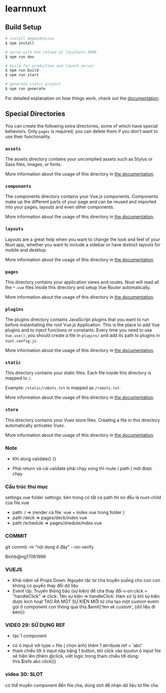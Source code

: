 # learnnuxt

## Build Setup

```bash
# install dependencies
$ npm install

# serve with hot reload at localhost:3000
$ npm run dev

# build for production and launch server
$ npm run build
$ npm run start

# generate static project
$ npm run generate
```

For detailed explanation on how things work, check out the [documentation](https://nuxtjs.org).

## Special Directories

You can create the following extra directories, some of which have special behaviors. Only `pages` is required; you can delete them if you don't want to use their functionality.

### `assets`

The assets directory contains your uncompiled assets such as Stylus or Sass files, images, or fonts.

More information about the usage of this directory in [the documentation](https://nuxtjs.org/docs/2.x/directory-structure/assets).

### `components`

The components directory contains your Vue.js components. Components make up the different parts of your page and can be reused and imported into your pages, layouts and even other components.

More information about the usage of this directory in [the documentation](https://nuxtjs.org/docs/2.x/directory-structure/components).

### `layouts`

Layouts are a great help when you want to change the look and feel of your Nuxt app, whether you want to include a sidebar or have distinct layouts for mobile and desktop.

More information about the usage of this directory in [the documentation](https://nuxtjs.org/docs/2.x/directory-structure/layouts).

### `pages`

This directory contains your application views and routes. Nuxt will read all the `*.vue` files inside this directory and setup Vue Router automatically.

More information about the usage of this directory in [the documentation](https://nuxtjs.org/docs/2.x/get-started/routing).

### `plugins`

The plugins directory contains JavaScript plugins that you want to run before instantiating the root Vue.js Application. This is the place to add Vue plugins and to inject functions or constants. Every time you need to use `Vue.use()`, you should create a file in `plugins/` and add its path to plugins in `nuxt.config.js`.

More information about the usage of this directory in [the documentation](https://nuxtjs.org/docs/2.x/directory-structure/plugins).

### `static`

This directory contains your static files. Each file inside this directory is mapped to `/`.

Example: `/static/robots.txt` is mapped as `/robots.txt`.

More information about the usage of this directory in [the documentation](https://nuxtjs.org/docs/2.x/directory-structure/static).

### `store`

This directory contains your Vuex store files. Creating a file in this directory automatically activates Vuex.

More information about the usage of this directory in [the documentation](https://nuxtjs.org/docs/2.x/directory-structure/store).


### Note
- Khi dùng validate() {}
+ Phải return và cái validate phải chạy xong thì route ( path ) mới được chạy

### Cấu trúc thư mục
settings.vue
folder settings: bên trong có tất cả path thì nó đều là nuxt-child của file.vue
 + path: / => (render cả file .vue + index.vue trong folder )
 + path /deck => pages/deck/index.vue
 + path /schedule => pages/shedule/index.vue

 ### COMMIT 
 git commit -m "nội dung ở đây"  --no-verify

 Binhb@ng17061996

 ### VUEJS
 - Khái niệm về Props Down: Nguyên tắc từ cha truyền xuống cho con con không có quyền thay đổi dữ liệu
 - Event Up: Truyền thông báo (sự kiện) để cha thay đổi
 v-on:click = "handleClick"
 => click: Tên sự kiện
 => handleClick: Hàm xử lý khi sự kiện được kích hoạt
 TẠO RA MỘT SỰ KIỆN MỚI 
 từ cha tạo một custom evetn gọi ở component con thông qua
 this.$emit('ten sk custom', {dữ liệu đi kèm})


### VIDE0 29: SỬ DỤNG REF
- tạo 1 component
+ có ô input với type = file ( chọn ảnh) thêm 1 atrribute ref = 'abc'
+ tham chiếu tới ô input này bằng 1 button, khi click vào buuton ô input file sẽ hiện lên (thêm @click, viết logic trong tham chiếu tới dùng: this.$refs.abc.click())

### video 30: SLOT
có thể truyền component đến file cha, dùng slot để nhận dữ liệu từ file cha <slot></slot> 
